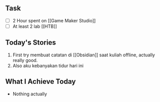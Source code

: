 ## Task

- [ ] 2 Hour spent on [[Game Maker Studio]]
- [ ] At least 2 lab [[HTB]]

## Today's Stories

1. First try membuat catatan di [[Obsidian]] saat kuliah offline, actually really good.
2. Also aku kebanyakan tidur hari ini

## What I Achieve Today

- Nothing actually

